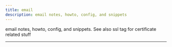 ```yaml
---
title: email
description: email notes, howto, config, and snippets
---
```

email notes, howto, config, and snippets.
See also ssl tag for certificate related stuff
___________